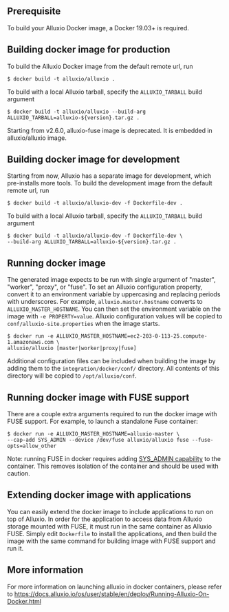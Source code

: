 ## Prerequisite
To build your Alluxio Docker image, a Docker 19.03+ is required. 

## Building docker image for production
To build the Alluxio Docker image from the default remote url, run

```console
$ docker build -t alluxio/alluxio .
```

To build with a local Alluxio tarball, specify the `ALLUXIO_TARBALL` build argument

```console
$ docker build -t alluxio/alluxio --build-arg ALLUXIO_TARBALL=alluxio-${version}.tar.gz .
```

Starting from v2.6.0, alluxio-fuse image is deprecated. It is embedded in alluxio/alluxio image.

## Building docker image for development
Starting from now, Alluxio has a separate image for development, which pre-installs more tools. 
To build the development image from the default remote url, run 

```console
$ docker build -t alluxio/alluxio-dev -f Dockerfile-dev .
```

To build with a local Alluxio tarball, specify the `ALLUXIO_TARBALL` build argument

```console
$ docker build -t alluxio/alluxio-dev -f Dockerfile-dev \
--build-arg ALLUXIO_TARBALL=alluxio-${version}.tar.gz .
```

## Running docker image
The generated image expects to be run with single argument of "master", "worker", "proxy", or "fuse".
To set an Alluxio configuration property, convert it to an environment variable by uppercasing
and replacing periods with underscores. For example, `alluxio.master.hostname` converts to
`ALLUXIO_MASTER_HOSTNAME`. You can then set the environment variable on the image with
`-e PROPERTY=value`. Alluxio configuration values will be copied to `conf/alluxio-site.properties`
when the image starts.

```console
$ docker run -e ALLUXIO_MASTER_HOSTNAME=ec2-203-0-113-25.compute-1.amazonaws.com \
alluxio/alluxio [master|worker|proxy|fuse]
```

Additional configuration files can be included when building the image by adding them to the
`integration/docker/conf/` directory. All contents of this directory will be
copied to `/opt/alluxio/conf`.

## Running docker image with FUSE support
There are a couple extra arguments required to run the docker image with FUSE support. For example,
to launch a standalone Fuse container:

```console
$ docker run -e ALLUXIO_MASTER_HOSTNAME=alluxio-master \
--cap-add SYS_ADMIN --device /dev/fuse alluxio/alluxio fuse --fuse-opts=allow_other
```

Note: running FUSE in docker requires adding
[SYS_ADMIN capability](http://man7.org/linux/man-pages/man7/capabilities.7.html) to the container.
This removes isolation of the container and should be used with caution.

## Extending docker image with applications
You can easily extend the docker image to include applications to run on top of Alluxio.
In order for the application to access data from Alluxio storage mounted with FUSE, it must run
in the same container as Alluxio FUSE. Simply edit `Dockerfile` to install the applications, and 
then build the image with the same command for building image with FUSE support and run it.

## More information
For more information on launching alluxio in docker containers, please refer to
https://docs.alluxio.io/os/user/stable/en/deploy/Running-Alluxio-On-Docker.html